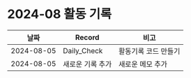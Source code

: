 # 2024-08 활동 기록

| 날짜       | Record                        | 비고             |
|------------|-------------------------------|------------------|
| 2024-08-05 | Daily_Check | 활동기록 코드 만들기 |
| 2024-08-05 | 새로운 기록 추가 | 새로운 메모 추가 |
